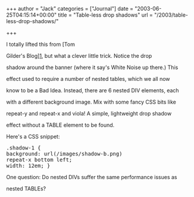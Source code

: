 +++
author = "Jack"
categories = ["Journal"]
date = "2003-06-25T04:15:14+00:00"
title = "Table-less drop shadows"
url = "/2003/table-less-drop-shadows/"

+++

I totally lifted this from [Tom
  

  
Gilder's Blog][1], but what a clever little trick. Notice the drop
  

  
shadow around the banner (where it say's White Noise up there.) This
  

  
effect used to require a number of nested tables, which we all now
  

  
know to be a Bad Idea. Instead, there are 6 nested DIV elements, each
  

  
with a different background image. Mix with some fancy CSS bits like
  

  
repeat-y and repeat-x and viola! A simple, lightweight drop shadow
  

  
effect without a TABLE element to be found.

Here's a CSS snippet:

<pre>.shadow-1 {
background: url(/images/shadow-b.png)
repeat-x bottom left;
width: 12em; }
</pre>

One question: Do nested DIVs suffer the same performance issues as
  

  
nested TABLEs?

 [1]: http://blog.tom.me.uk/